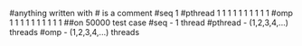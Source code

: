 #anything written with # is a comment
#seq
1
#pthread
1
1
1
1
1
1
1
1
1
1
#omp
1
1
1
1
1
1
1
1
1
1
##on 50000 test case
#seq - 1 thread
#pthread - (1,2,3,4,...) threads
#omp - (1,2,3,4,...) threads